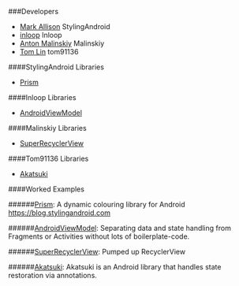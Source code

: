 ###Developers
 - [Mark Allison][0] StylingAndroid
 - [inloop][1] Inloop
 - [Anton Malinskiy][2] Malinskiy
 - [Tom Lin][3] tom91136


####StylingAndroid Libraries
- [Prism][4]


####Inloop Libraries
- [AndroidViewModel][5]

####Malinskiy Libraries
- [SuperRecyclerView][6]

####Tom91136 Libraries
- [Akatsuki][7]


####Worked Examples

######[Prism][8]: A dynamic colouring library for Android https://blog.stylingandroid.com

######[AndroidViewModel][9]: Separating data and state handling from Fragments or Activities without lots of boilerplate-code.

######[SuperRecyclerView][10]: Pumped up RecyclerView

######[Akatsuki][11]: Akatsuki is an Android library that handles state restoration via annotations.


[0]: https://github.com/StylingAndroid
[1]: https://github.com/inloop
[2]: https://github.com/Malinskiy
[3]: https://github.com/tom91136


[4]: https://github.com/StylingAndroid/prism
[5]: https://github.com/inloop/AndroidViewModel
[6]: https://github.com/Malinskiy/SuperRecyclerView
[7]: https://github.com/tom91136/Akatsuki

[8]: https://github.com/ersin-ertan/ViewModelAkatsukiSuperReyclerPrisimExamples/tree/master/prism/src/main/java/com/nullcognition/prisim
[9]: https://github.com/ersin-ertan/ViewModelAkatsukiSuperReyclerPrisimExamples/tree/master/androidviewmodel/src/main/java/com/nullcognition/androidviewmodel
[10]: https://github.com/ersin-ertan/ViewModelAkatsukiSuperReyclerPrisimExamples/tree/master/superrecyclerview/src/main/java/com/nullcognition/superrecyclerview
[11]: https://github.com/ersin-ertan/ViewModelAkatsukiSuperReyclerPrisimExamples/tree/master/akasuki/src/main/java/com/nullcognition/akatsuki
